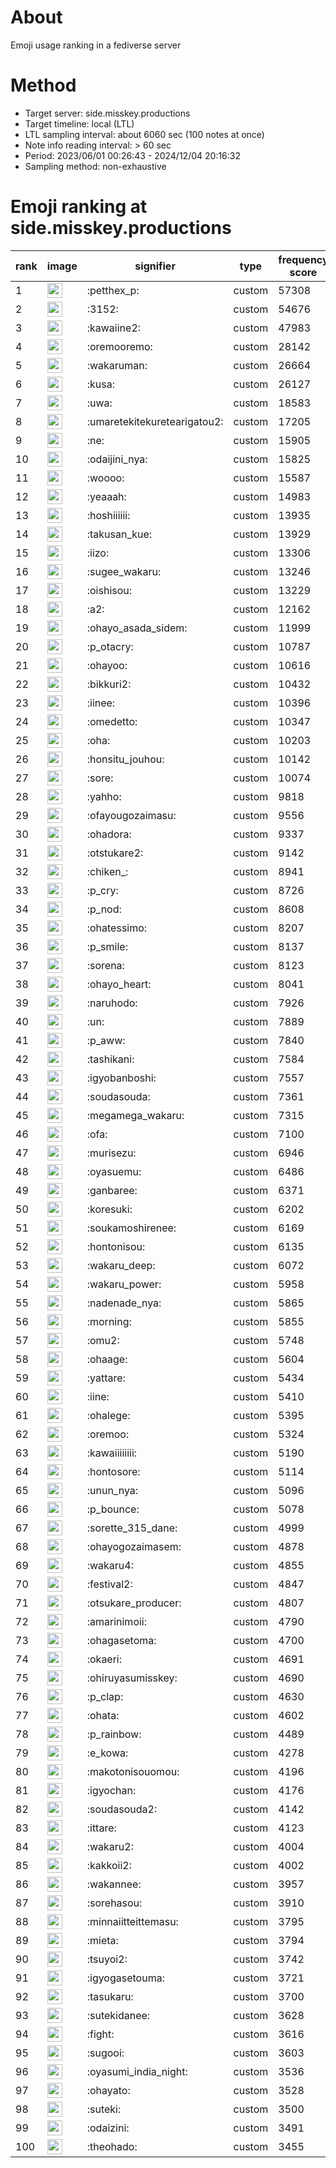 # About
Emoji usage ranking in a fediverse server

# Method
- Target server: side.misskey.productions
- Target timeline: local (LTL)
- LTL sampling interval: about 6060 sec (100 notes at once)
- Note info reading interval: > 60 sec
- Period: 2023/06/01 00:26:43 - 2024/12/04 20:16:32 
- Sampling method: non-exhaustive

# Emoji ranking at side.misskey.productions

|rank|image|signifier|type|frequency score|
|----|----|----|----|----|
|1|<img height="24" src="https://side.misskey.productions/emoji/petthex_p.webp">|:petthex_p:|custom|57308|
|2|<img height="24" src="https://side.misskey.productions/emoji/3152.webp">|:3152:|custom|54676|
|3|<img height="24" src="https://side.misskey.productions/emoji/kawaiine2.webp">|:kawaiine2:|custom|47983|
|4|<img height="24" src="https://side.misskey.productions/emoji/oremooremo.webp">|:oremooremo:|custom|28142|
|5|<img height="24" src="https://side.misskey.productions/emoji/wakaruman.webp">|:wakaruman:|custom|26664|
|6|<img height="24" src="https://side.misskey.productions/emoji/kusa.webp">|:kusa:|custom|26127|
|7|<img height="24" src="https://side.misskey.productions/emoji/uwa.webp">|:uwa:|custom|18583|
|8|<img height="24" src="https://side.misskey.productions/emoji/umaretekitekuretearigatou2.webp">|:umaretekitekuretearigatou2:|custom|17205|
|9|<img height="24" src="https://side.misskey.productions/emoji/ne.webp">|:ne:|custom|15905|
|10|<img height="24" src="https://side.misskey.productions/emoji/odaijini_nya.webp">|:odaijini_nya:|custom|15825|
|11|<img height="24" src="https://side.misskey.productions/emoji/woooo.webp">|:woooo:|custom|15587|
|12|<img height="24" src="https://side.misskey.productions/emoji/yeaaah.webp">|:yeaaah:|custom|14983|
|13|<img height="24" src="https://side.misskey.productions/emoji/hoshiiiiii.webp">|:hoshiiiiii:|custom|13935|
|14|<img height="24" src="https://side.misskey.productions/emoji/takusan_kue.webp">|:takusan_kue:|custom|13929|
|15|<img height="24" src="https://side.misskey.productions/emoji/iizo.webp">|:iizo:|custom|13306|
|16|<img height="24" src="https://side.misskey.productions/emoji/sugee_wakaru.webp">|:sugee_wakaru:|custom|13246|
|17|<img height="24" src="https://side.misskey.productions/emoji/oishisou.webp">|:oishisou:|custom|13229|
|18|<img height="24" src="https://side.misskey.productions/emoji/a2.webp">|:a2:|custom|12162|
|19|<img height="24" src="https://side.misskey.productions/emoji/ohayo_asada_sidem.webp">|:ohayo_asada_sidem:|custom|11999|
|20|<img height="24" src="https://side.misskey.productions/emoji/p_otacry.webp">|:p_otacry:|custom|10787|
|21|<img height="24" src="https://side.misskey.productions/emoji/ohayoo.webp">|:ohayoo:|custom|10616|
|22|<img height="24" src="https://side.misskey.productions/emoji/bikkuri2.webp">|:bikkuri2:|custom|10432|
|23|<img height="24" src="https://side.misskey.productions/emoji/iinee.webp">|:iinee:|custom|10396|
|24|<img height="24" src="https://side.misskey.productions/emoji/omedetto.webp">|:omedetto:|custom|10347|
|25|<img height="24" src="https://side.misskey.productions/emoji/oha.webp">|:oha:|custom|10203|
|26|<img height="24" src="https://side.misskey.productions/emoji/honsitu_jouhou.webp">|:honsitu_jouhou:|custom|10142|
|27|<img height="24" src="https://side.misskey.productions/emoji/sore.webp">|:sore:|custom|10074|
|28|<img height="24" src="https://side.misskey.productions/emoji/yahho.webp">|:yahho:|custom|9818|
|29|<img height="24" src="https://side.misskey.productions/emoji/ofayougozaimasu.webp">|:ofayougozaimasu:|custom|9556|
|30|<img height="24" src="https://side.misskey.productions/emoji/ohadora.webp">|:ohadora:|custom|9337|
|31|<img height="24" src="https://side.misskey.productions/emoji/otstukare2.webp">|:otstukare2:|custom|9142|
|32|<img height="24" src="https://side.misskey.productions/emoji/chiken_.webp">|:chiken_:|custom|8941|
|33|<img height="24" src="https://side.misskey.productions/emoji/p_cry.webp">|:p_cry:|custom|8726|
|34|<img height="24" src="https://side.misskey.productions/emoji/p_nod.webp">|:p_nod:|custom|8608|
|35|<img height="24" src="https://side.misskey.productions/emoji/ohatessimo.webp">|:ohatessimo:|custom|8207|
|36|<img height="24" src="https://side.misskey.productions/emoji/p_smile.webp">|:p_smile:|custom|8137|
|37|<img height="24" src="https://side.misskey.productions/emoji/sorena.webp">|:sorena:|custom|8123|
|38|<img height="24" src="https://side.misskey.productions/emoji/ohayo_heart.webp">|:ohayo_heart:|custom|8041|
|39|<img height="24" src="https://side.misskey.productions/emoji/naruhodo.webp">|:naruhodo:|custom|7926|
|40|<img height="24" src="https://side.misskey.productions/emoji/un.webp">|:un:|custom|7889|
|41|<img height="24" src="https://side.misskey.productions/emoji/p_aww.webp">|:p_aww:|custom|7840|
|42|<img height="24" src="https://side.misskey.productions/emoji/tashikani.webp">|:tashikani:|custom|7584|
|43|<img height="24" src="https://side.misskey.productions/emoji/igyobanboshi.webp">|:igyobanboshi:|custom|7557|
|44|<img height="24" src="https://side.misskey.productions/emoji/soudasouda.webp">|:soudasouda:|custom|7361|
|45|<img height="24" src="https://side.misskey.productions/emoji/megamega_wakaru.webp">|:megamega_wakaru:|custom|7315|
|46|<img height="24" src="https://side.misskey.productions/emoji/ofa.webp">|:ofa:|custom|7100|
|47|<img height="24" src="https://side.misskey.productions/emoji/murisezu.webp">|:murisezu:|custom|6946|
|48|<img height="24" src="https://side.misskey.productions/emoji/oyasuemu.webp">|:oyasuemu:|custom|6486|
|49|<img height="24" src="https://side.misskey.productions/emoji/ganbaree.webp">|:ganbaree:|custom|6371|
|50|<img height="24" src="https://side.misskey.productions/emoji/koresuki.webp">|:koresuki:|custom|6202|
|51|<img height="24" src="https://side.misskey.productions/emoji/soukamoshirenee.webp">|:soukamoshirenee:|custom|6169|
|52|<img height="24" src="https://side.misskey.productions/emoji/hontonisou.webp">|:hontonisou:|custom|6135|
|53|<img height="24" src="https://side.misskey.productions/emoji/wakaru_deep.webp">|:wakaru_deep:|custom|6072|
|54|<img height="24" src="https://side.misskey.productions/emoji/wakaru_power.webp">|:wakaru_power:|custom|5958|
|55|<img height="24" src="https://side.misskey.productions/emoji/nadenade_nya.webp">|:nadenade_nya:|custom|5865|
|56|<img height="24" src="https://side.misskey.productions/emoji/morning.webp">|:morning:|custom|5855|
|57|<img height="24" src="https://side.misskey.productions/emoji/omu2.webp">|:omu2:|custom|5748|
|58|<img height="24" src="https://side.misskey.productions/emoji/ohaage.webp">|:ohaage:|custom|5604|
|59|<img height="24" src="https://side.misskey.productions/emoji/yattare.webp">|:yattare:|custom|5434|
|60|<img height="24" src="https://side.misskey.productions/emoji/iine.webp">|:iine:|custom|5410|
|61|<img height="24" src="https://side.misskey.productions/emoji/ohalege.webp">|:ohalege:|custom|5395|
|62|<img height="24" src="https://side.misskey.productions/emoji/oremoo.webp">|:oremoo:|custom|5324|
|63|<img height="24" src="https://side.misskey.productions/emoji/kawaiiiiiiii.webp">|:kawaiiiiiiii:|custom|5190|
|64|<img height="24" src="https://side.misskey.productions/emoji/hontosore.webp">|:hontosore:|custom|5114|
|65|<img height="24" src="https://side.misskey.productions/emoji/unun_nya.webp">|:unun_nya:|custom|5096|
|66|<img height="24" src="https://side.misskey.productions/emoji/p_bounce.webp">|:p_bounce:|custom|5078|
|67|<img height="24" src="https://side.misskey.productions/emoji/sorette_315_dane.webp">|:sorette_315_dane:|custom|4999|
|68|<img height="24" src="https://side.misskey.productions/emoji/ohayogozaimasem.webp">|:ohayogozaimasem:|custom|4878|
|69|<img height="24" src="https://side.misskey.productions/emoji/wakaru4.webp">|:wakaru4:|custom|4855|
|70|<img height="24" src="https://side.misskey.productions/emoji/festival2.webp">|:festival2:|custom|4847|
|71|<img height="24" src="https://side.misskey.productions/emoji/otsukare_producer.webp">|:otsukare_producer:|custom|4807|
|72|<img height="24" src="https://side.misskey.productions/emoji/amarinimoii.webp">|:amarinimoii:|custom|4790|
|73|<img height="24" src="https://side.misskey.productions/emoji/ohagasetoma.webp">|:ohagasetoma:|custom|4700|
|74|<img height="24" src="https://side.misskey.productions/emoji/okaeri.webp">|:okaeri:|custom|4691|
|75|<img height="24" src="https://side.misskey.productions/emoji/ohiruyasumisskey.webp">|:ohiruyasumisskey:|custom|4690|
|76|<img height="24" src="https://side.misskey.productions/emoji/p_clap.webp">|:p_clap:|custom|4630|
|77|<img height="24" src="https://side.misskey.productions/emoji/ohata.webp">|:ohata:|custom|4602|
|78|<img height="24" src="https://side.misskey.productions/emoji/p_rainbow.webp">|:p_rainbow:|custom|4489|
|79|<img height="24" src="https://side.misskey.productions/emoji/e_kowa.webp">|:e_kowa:|custom|4278|
|80|<img height="24" src="https://side.misskey.productions/emoji/makotonisouomou.webp">|:makotonisouomou:|custom|4196|
|81|<img height="24" src="https://side.misskey.productions/emoji/igyochan.webp">|:igyochan:|custom|4176|
|82|<img height="24" src="https://side.misskey.productions/emoji/soudasouda2.webp">|:soudasouda2:|custom|4142|
|83|<img height="24" src="https://side.misskey.productions/emoji/ittare.webp">|:ittare:|custom|4123|
|84|<img height="24" src="https://side.misskey.productions/emoji/wakaru2.webp">|:wakaru2:|custom|4004|
|85|<img height="24" src="https://side.misskey.productions/emoji/kakkoii2.webp">|:kakkoii2:|custom|4002|
|86|<img height="24" src="https://side.misskey.productions/emoji/wakannee.webp">|:wakannee:|custom|3957|
|87|<img height="24" src="https://side.misskey.productions/emoji/sorehasou.webp">|:sorehasou:|custom|3910|
|88|<img height="24" src="https://side.misskey.productions/emoji/minnaiitteittemasu.webp">|:minnaiitteittemasu:|custom|3795|
|89|<img height="24" src="https://side.misskey.productions/emoji/mieta.webp">|:mieta:|custom|3794|
|90|<img height="24" src="https://side.misskey.productions/emoji/tsuyoi2.webp">|:tsuyoi2:|custom|3742|
|91|<img height="24" src="https://side.misskey.productions/emoji/igyogasetouma.webp">|:igyogasetouma:|custom|3721|
|92|<img height="24" src="https://side.misskey.productions/emoji/tasukaru.webp">|:tasukaru:|custom|3700|
|93|<img height="24" src="https://side.misskey.productions/emoji/sutekidanee.webp">|:sutekidanee:|custom|3628|
|94|<img height="24" src="https://side.misskey.productions/emoji/fight.webp">|:fight:|custom|3616|
|95|<img height="24" src="https://side.misskey.productions/emoji/sugooi.webp">|:sugooi:|custom|3603|
|96|<img height="24" src="https://side.misskey.productions/emoji/oyasumi_india_night.webp">|:oyasumi_india_night:|custom|3536|
|97|<img height="24" src="https://side.misskey.productions/emoji/ohayato.webp">|:ohayato:|custom|3528|
|98|<img height="24" src="https://side.misskey.productions/emoji/suteki.webp">|:suteki:|custom|3500|
|99|<img height="24" src="https://side.misskey.productions/emoji/odaizini.webp">|:odaizini:|custom|3491|
|100|<img height="24" src="https://side.misskey.productions/emoji/theohado.webp">|:theohado:|custom|3455|
